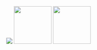 <img src="https://imgs.search.brave.com/QPAfMqTBH6dQXYOg0RW3JbKBp4O_L0J9AMymx3XswGw/rs:fit:500:500:1/g:ce/aHR0cHM6Ly9pLnJl/ZGQuaXQveW41OGM0/d2dkdHV6LmdpZg.gif">
<img src="https://images.wikidexcdn.net/mwuploads/wikidex/8/8d/latest/20191126024938/Charizard_icon.png" width="100" height="100" >

<img src="https://images.wikidexcdn.net/mwuploads/wikidex/4/46/latest/20191123005339/Venusaur_icon.png" width="100" height="100">

